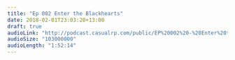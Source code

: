 ```yaml
---
title: "Ep 002 Enter the Blackhearts"
date: 2018-02-01T23:03:20+13:00
draft: true
audioLink: "http://podcast.casualrp.com/public/EP%20002%20-%20Enter%20the%20Blackhearts.mp3"
audioSize: "103000000"
audioLength: "1:52:14"
---
```

